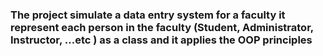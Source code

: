 ### The project simulate a data entry system for a faculty it represent each person in the faculty (Student, Administrator, Instructor, ...etc ) as a class and it applies the OOP principles
